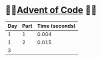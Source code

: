 # 🎄🎉[Advent of Code](https://adventofcode.com/) 🎅🦌

| Day | Part | Time (seconds) |
|-----|------|------|
| 1   | 1    |0.004|
| 1   | 2     |0.015|
| 3   |      |      |
